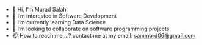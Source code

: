 - 👋 Hi, I’m Murad Salah
- 👀 I’m interested in Software Development
- 🌱 I’m currently learning Data Science 
- 💞️ I’m looking to collaborate on software programming projects.
- 📫 How to reach me ...? contact me at my email: sammord06@gmail.com

<!---
MuradSalah/MuradSalah is a ✨ special ✨ repository because its `README.md` (this file) appears on your GitHub profile.
You can click the Preview link to take a look at your changes.
--->
